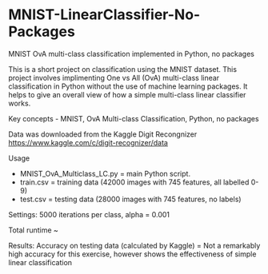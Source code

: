 # MNIST-LinearClassifier-No-Packages
MNIST OvA multi-class classification implemented in Python, no packages

This is a short project on classification using the MNIST dataset. This project involves implimenting One vs All (OvA) multi-class linear classification in Python without the use of machine learning packages. It helps to give an overall view of how a simple multi-class linear classifier works.

Key concepts - MNIST, OvA Multi-class Classification, Python, no packages

Data was downloaded from the Kaggle Digit Recongnizer
https://www.kaggle.com/c/digit-recognizer/data

Usage
+ MNIST_OvA_Multiclass_LC.py = main Python script. 
+ train.csv = training data (42000 images with 745 features, all labelled 0-9)
+ test.csv = testing data (28000 images with 745 features, no labels)

Settings: 5000 iterations per class, alpha = 0.001

Total runtime ~ 

Results: Accuracy on testing data (calculated by Kaggle) = 
Not a remarkably high accuracy for this exercise, however shows the effectiveness of simple linear classification

